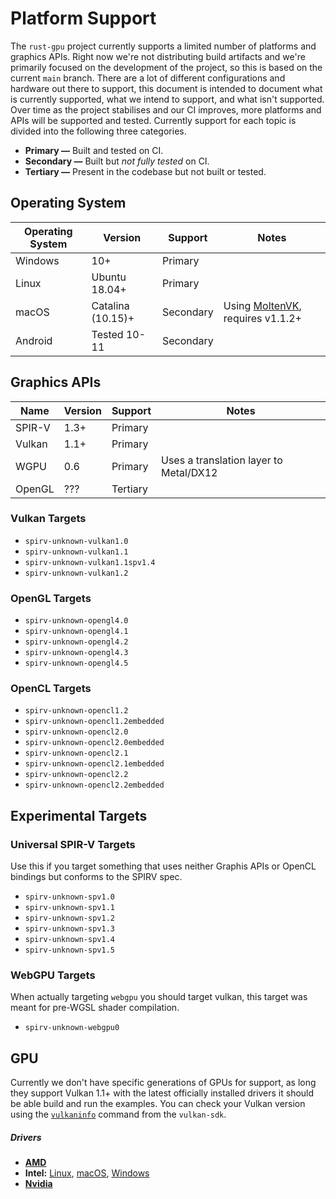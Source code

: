 # Platform Support
The `rust-gpu` project currently supports a limited number of platforms and graphics APIs. Right now we're not distributing build artifacts and we're primarily focused on the development of the project, so this is based on the current `main` branch. There are a lot of different configurations and hardware out there to support, this document is intended to document what is currently supported, what we intend to support, and what isn't supported. Over time as the project stabilises and our CI improves, more platforms and APIs will be supported and tested. Currently support for each topic is divided into the following three categories.

- **Primary —** Built and tested on CI.
- **Secondary —** Built but *not fully tested* on CI.
- **Tertiary —** Present in the codebase but not built or tested.

## Operating System

| Operating System | Version | Support | Notes
|-------------------|---------|---------|-------
| Windows | 10+ | Primary | |
| Linux | Ubuntu 18.04+ | Primary | |
| macOS | Catalina (10.15)+ | Secondary | Using [MoltenVK], requires v1.1.2+
| Android | Tested 10-11 | Secondary | |

[MoltenVK]: https://github.com/KhronosGroup/MoltenVK

## Graphics APIs

| Name | Version | Support | Notes
|-------|---------|---------|-------
| SPIR-V | 1.3+ | Primary |
| Vulkan | 1.1+ | Primary |
| WGPU | 0.6 | Primary | Uses a translation layer to Metal/DX12
|  OpenGL | ??? | Tertiary |

### Vulkan Targets

- `spirv-unknown-vulkan1.0`
- `spirv-unknown-vulkan1.1`
- `spirv-unknown-vulkan1.1spv1.4`
- `spirv-unknown-vulkan1.2`

### OpenGL Targets

- `spirv-unknown-opengl4.0`
- `spirv-unknown-opengl4.1`
- `spirv-unknown-opengl4.2`
- `spirv-unknown-opengl4.3`
- `spirv-unknown-opengl4.5`

### OpenCL Targets

- `spirv-unknown-opencl1.2`
- `spirv-unknown-opencl1.2embedded`
- `spirv-unknown-opencl2.0`
- `spirv-unknown-opencl2.0embedded`
- `spirv-unknown-opencl2.1`
- `spirv-unknown-opencl2.1embedded`
- `spirv-unknown-opencl2.2`
- `spirv-unknown-opencl2.2embedded`

## Experimental Targets

### Universal SPIR-V Targets
Use this if you target something that uses neither Graphis APIs or OpenCL bindings but conforms to the SPIRV spec.

- `spirv-unknown-spv1.0`
- `spirv-unknown-spv1.1`
- `spirv-unknown-spv1.2`
- `spirv-unknown-spv1.3`
- `spirv-unknown-spv1.4`
- `spirv-unknown-spv1.5`

### WebGPU Targets
When actually targeting `webgpu` you should target vulkan, this target was meant for pre-WGSL shader compilation.

- `spirv-unknown-webgpu0`

## GPU

Currently we don't have specific generations of GPUs for support, as long they support Vulkan 1.1+ with the latest officially installed drivers it should be able build and run the examples. You can check your Vulkan version using the [`vulkaninfo`] command from the `vulkan-sdk`.

##### Drivers
- [**AMD**][amd-drivers]
- **Intel:** [Linux][linux-intel], [macOS][macos-intel], [Windows][windows-intel]
- [**Nvidia**][nvidia-drivers]

[nvidia-drivers]: https://www.nvidia.com/Download/index.aspx?lang=en-us
[amd-drivers]: https://www.amd.com/en/support/kb/faq/gpu-56
[linux-intel]: https://www.intel.com/content/www/us/en/support/articles/000005520/graphics.html
[macOS-intel]: https://www.intel.com/content/www/us/en/support/articles/000022440/graphics.html
[windows-intel]: https://downloadcenter.intel.com/product/80939/Graphics
[`vulkaninfo`]: https://vulkan.lunarg.com/doc/view/latest/windows/vulkaninfo.html

